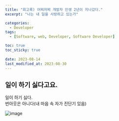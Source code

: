```yaml
---
title: "회고록) 어찌저찌 개발자 인생 2년이 지나갔다."
excerpt: "나는 내 일을 사랑하고 있는가"

categories:
  - Developer
tags:
  - [Software, web, Developer, Software Developer]

toc: true
toc_sticky: true
 
date: 2023-08-14
last_modified_at: 2023-08-30
---
```



## 일이 하기 싫다고요.
일이 하기 싫다.    
번아웃은 아니다(내 마음 속 자가 진단기 있음)    

![image](https://github.com/sunmerrr/sunmerrr.github.io/assets/65106740/e691f86b-9238-483c-956e-dca63e57bca6)

